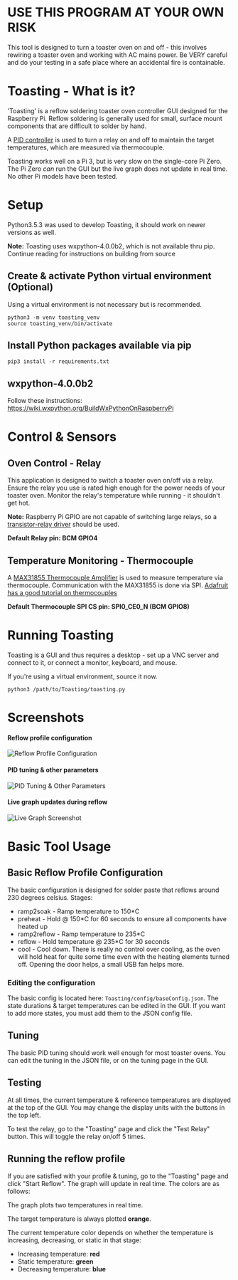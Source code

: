# USE THIS PROGRAM AT YOUR OWN RISK
This tool is designed to turn a toaster oven on and off - this involves rewiring a toaster
oven and working with AC mains power. Be VERY careful and do your testing in a safe place
where an accidental fire is containable.

# Toasting - What is it?
'Toasting' is a reflow soldering toaster oven controller GUI designed for the Raspberry Pi.
Reflow soldering is generally used for small, surface mount components that are difficult
to solder by hand.

A [PID controller](https://en.wikipedia.org/wiki/PID_controller) is used to turn a relay 
on and off to maintain the target temperatures, which are measured via thermocouple.

Toasting works well on a Pi 3, but is very slow on the single-core Pi Zero. 
The Pi Zero *can* run the GUI but the live graph does not update in real time.
No other Pi models have been tested.

# Setup
Python3.5.3 was used to develop Toasting, it should work on newer versions as well. 

__Note:__ Toasting uses wxpython-4.0.0b2, which is not available thru pip. 
Continue reading for instructions on building from source

## Create & activate Python virtual environment (Optional)
Using a virtual environment is not necessary but is recommended.

```
python3 -m venv toasting_venv
source toasting_venv/bin/activate
```

## Install Python packages available via pip
```
pip3 install -r requirements.txt
```

## wxpython-4.0.0b2
Follow these instructions: https://wiki.wxpython.org/BuildWxPythonOnRaspberryPi

# Control & Sensors

## Oven Control - Relay
This application is designed to switch a toaster oven on/off via a relay. 
Ensure the relay you use is rated high enough for the power needs of your toaster oven.
Monitor the relay's temperature while running - it shouldn't get hot.

__Note:__ Raspberry Pi GPIO are not capable of switching large relays,
so a [transistor-relay driver](http://www.electronics-tutorials.ws/blog/relay-switch-circuit.html) 
should be used.

__Default Relay pin: BCM GPIO4__

## Temperature Monitoring - Thermocouple
A [MAX31855 Thermocouple Amplifier](https://www.adafruit.com/product/269) is used to 
measure temperature via thermocouple. 
Communication with the MAX31855 is done via SPI. 
[Adafruit has a good tutorial on thermocouples](https://learn.adafruit.com/thermocouple?view=all)

__Default Thermocouple SPI CS pin: SPI0_CE0_N (BCM GPIO8)__ 

# Running Toasting
Toasting is a GUI and thus requires a desktop - set up a VNC server and connect to it, 
or connect a monitor, keyboard, and mouse.

If you're using a virtual environment, source it now.
```
python3 /path/to/Toasting/toasting.py
```

# Screenshots
#### Reflow profile configuration
![Reflow Profile Configuration](https://github.com/imchipwood/Toasting/blob/master/doc/panel_reflow_configuration.png?raw=true)

#### PID tuning & other parameters
![PID Tuning & Other Parameters](https://github.com/imchipwood/Toasting/blob/master/doc/panel_tuning.png?raw=true)

#### Live graph updates during reflow
![Live Graph Screenshot](https://raw.githubusercontent.com/imchipwood/Toasting/master/doc/panel_toasting.png)

# Basic Tool Usage
## Basic Reflow Profile Configuration
The basic configuration is designed for solder paste that reflows around 230 degrees celsius.
Stages:
- ramp2soak - Ramp temperature to 150*C
- preheat - Hold @ 150*C for 60 seconds to ensure all components have heated up
- ramp2reflow - Ramp temperature to 235*C
- reflow - Hold temperature @ 235*C for 30 seconds
- cool - Cool down. There is really no control over cooling, as the oven will hold heat for quite some time even 
with the heating elements turned off. Opening the door helps, a small USB fan helps more.  

### Editing the configuration
The basic config is located here: `Toasting/config/baseConfig.json`. The state durations & target temperatures can be
edited in the GUI. If you want to add more states, you must add them to the JSON config file.

## Tuning
The basic PID tuning should work well enough for most toaster ovens. You can edit the tuning in the JSON file, or on 
the tuning page in the GUI.

## Testing
At all times, the current temperature & reference temperatures are displayed at the top of the GUI. You may change the
display units with the buttons in the top left. 

To test the relay, go to the "Toasting" page and click the "Test Relay" button. This will toggle the relay on/off 5 times.

## Running the reflow profile
If you are satisfied with your profile & tuning, go to the "Toasting" page and click "Start Reflow". The graph will 
update in real time. The colors are as follows:

The graph plots two temperatures in real time. 

The target temperature is always plotted __orange__.

The current temperature color depends on whether the temperature is increasing, decreasing, or static in that stage:  
  - Increasing temperature: __red__
  - Static temperature: __green__
  - Decreasing temperature: __blue__
